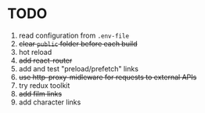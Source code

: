 # TODO

1. read configuration from `.env-file`
2. ~~clear `public` folder before each build~~
3. hot reload
4. ~~add react-router~~
5. add and test "preload/prefetch" links
6. ~~use http-proxy-midleware for requests to external APIs~~
7. try redux toolkit
8. ~~add film links~~
9. add character links
